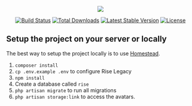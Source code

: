 <p align="center"><img src="https://laravel.com/assets/img/components/logo-laravel.svg"></p>

<p align="center">
<a href="https://travis-ci.org/laravel/framework"><img src="https://travis-ci.org/laravel/framework.svg" alt="Build Status"></a>
<a href="https://packagist.org/packages/laravel/framework"><img src="https://poser.pugx.org/laravel/framework/d/total.svg" alt="Total Downloads"></a>
<a href="https://packagist.org/packages/laravel/framework"><img src="https://poser.pugx.org/laravel/framework/v/stable.svg" alt="Latest Stable Version"></a>
<a href="https://packagist.org/packages/laravel/framework"><img src="https://poser.pugx.org/laravel/framework/license.svg" alt="License"></a>
</p>

## Setup the project on your server or locally

The best way to setup the project locally is to use [Homestead](https://laravel.com/docs/5.3/homestead).

1. `composer install`
1. `cp .env.example .env` to configure Rise Legacy
1. `npm install`
1. Create a database called `rise`
1. `php artisan migrate` to run all migrations
1. `php artisan storage:link` to access the avatars.